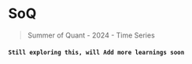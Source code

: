 # SoQ
> Summer of Quant - 2024 - Time Series
#### `Still exploring this, will Add more learnings soon`
